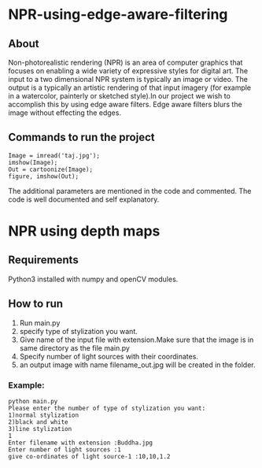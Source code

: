 # NPR-using-edge-aware-filtering
## About
Non-photorealistic rendering (NPR) is an area of computer
graphics that focuses on enabling a wide variety of expressive
styles for digital art. The input to a two dimensional NPR
system is typically an image or video. The output is a typically
an artistic rendering of that input imagery (for example in a
watercolor, painterly or sketched style).In our project we wish
to accomplish this by using edge aware filters. Edge aware
filters blurs the image without effecting the edges.

## Commands to run the project
```
Image = imread('taj.jpg');
imshow(Image);
Out = cartoonize(Image);
figure, imshow(Out);
```
The additional parameters are mentioned in the code and commented.
The code is well documented and self explanatory.

# NPR using depth maps
## Requirements
Python3 installed with numpy and openCV modules.

## How to run
1) Run main.py
2) specify type of stylization you want.
3) Give name of the input file with extension.Make sure that the image is in same directory as the file main.py
4) Specify number of light sources with their coordinates.
5) an output image with name filename_out.jpg will be created in the folder.
### Example:
```
python main.py
Please enter the number of type of stylization you want:
1)normal stylization
2)black and white
3)line stylization
1
Enter filename with extension :Buddha.jpg
Enter number of light sources :1
give co-ordinates of light source-1 :10,10,1.2
```
